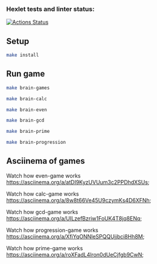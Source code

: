 ### Hexlet tests and linter status:
[![Actions Status](https://github.com/Mosto24/frontend-project-lvl1/actions/workflows/hexlet-check.yml/badge.svg)](https://github.com/Mosto24/frontend-project-lvl1/actions)
## Setup

```bash
make install
```

## Run game

```bash
make brain-games
```
```bash
make brain-calc
```
```bash
make brain-even
```
```bash
make brain-gcd
```
```bash
make brain-prime
```
```bash
make brain-progression
```

## Asciinema of games
Watch how even-game works https://asciinema.org/a/atDI9KyzUVUum3c2PPDhdXSUs;

Watch how calc-game works https://asciinema.org/a/8w8t66Ve45U9czymKs4D6XFNh;

Watch how gcd-game works https://asciinema.org/a/UILzefBzriw1FoUK4T8jq8ENq;

Watch how progression-game works https://asciinema.org/a/XfiYqONNleSPQQUjjbci8Hh8M;

Watch how prime-game works https://asciinema.org/a/roXFadL4lron0dUeCjfgb9CwN;